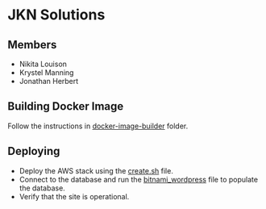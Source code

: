 # JKN Solutions

## Members
- Nikita Louison
- Krystel Manning
- Jonathan Herbert

## Building Docker Image
Follow the instructions in [docker-image-builder](docker-image-builder) folder.

## Deploying
- Deploy the AWS stack using the [create.sh](create.sh) file.
- Connect to the database and run the [bitnami_wordpress](bitnami_wordpress.sql) file to populate the database.
- Verify that the site is operational.
